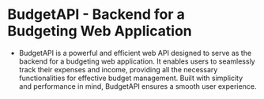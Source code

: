# BudgetAPI - Backend for a Budgeting Web Application
- BudgetAPI is a powerful and efficient web API designed to serve as the backend for a budgeting web application. It enables users to seamlessly track their expenses and income, providing all the necessary functionalities for effective budget management. Built with simplicity and performance in mind, BudgetAPI ensures a smooth user experience.
